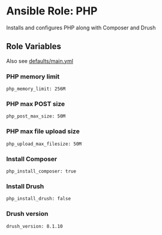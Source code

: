 # Ansible Role: PHP

Installs and configures PHP along with Composer and Drush

## Role Variables

Also see [defaults/main.yml](defaults/main.yml)

### PHP memory limit

```
php_memory_limit: 256M
```

### PHP max POST size

```
php_post_max_size: 50M
```

### PHP max file upload size

```
php_upload_max_filesize: 50M
```

### Install Composer

```
php_install_composer: true
```

### Install Drush

```
php_install_drush: false
```

### Drush version

```
drush_version: 8.1.10
```
